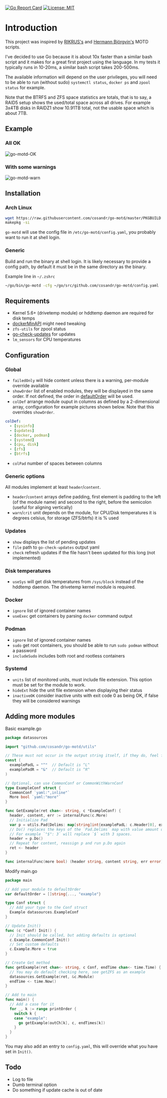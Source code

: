 
[![Go Report Card](https://goreportcard.com/badge/github.com/cosandr/go-motd)](https://goreportcard.com/report/github.com/cosandr/go-motd) [![License: MIT](https://img.shields.io/badge/License-MIT-blue.svg)](https://github.com/cosandr/go-motd/blob/master/LICENSE)

# Introduction

This project was inspired by [RIKRUS's](https://github.com/RIKRUS/MOTD) and [Hermann Björgvin's](https://github.com/HermannBjorgvin/motd) MOTD scripts.

I've decided to use Go because it is about 10x faster than a similar bash script and it makes for a great first project using the language. In my tests it typically runs in 10-20ms, a similar bash script takes 200-500ms.

The available information will depend on the user privileges, you will need to be able to run (without sudo) `systemctl status`, `docker ps` and `zpool status` for example.

Note that the BTRFS and ZFS space statistics are totals, that is to say, a RAID5 setup shows the used/total space across all drives. For example 3x4TB disks in RAIDZ1 show 10.91TB total, not the usable space which is about 7TB.

## Example

### All OK

![go-motd-OK](https://user-images.githubusercontent.com/7095687/71813464-f5215580-3079-11ea-9f70-46f66c2557da.jpg)

### With some warnings

![go-motd-warn](https://user-images.githubusercontent.com/7095687/71813465-f5215580-3079-11ea-809d-05f661614679.jpg)

## Installation

### Arch Linux

```sh
wget https://raw.githubusercontent.com/cosandr/go-motd/master/PKGBUILD
makepkg -si
```

`go-motd` will use the config file in `/etc/go-motd/config.yaml`, you probably want to run it at shell login.

### Generic

Build and run the binary at shell login. It is likely necessary to provide a config path, by default it must be in the same directory as the binary.

Example line in `~/.zshrc`

```sh
~/go/bin/go-motd -cfg ~/go/src/github.com/cosandr/go-motd/config.yaml
```

## Requirements

- Kernel 5.6+ (drivetemp module) or hddtemp daemon are required for disk temps
- [dockerMinAPI](./datasources/docker.go#L15) might need tweaking
- `zfs-utils` for zpool status
- [go-check-updates](https://github.com/cosandr/go-check-updates) for updates
- `lm_sensors` for CPU temperatures

## Configuration

### Global

- `failedOnly` will hide content unless there is a warning, per-module override available
- `showOrder` list of enabled modules, they will be displayed in the same order. If not defined, the order in [defaultOrder](./main.go#L18) will be used.
- `colDef` arrange module ouput in columns as defined by a 2-dimensional array, configuration for example pictures shown below. Note that this overrides `showOrder`.

```yaml
colDef:
  - [sysinfo]
  - [updates]
  - [docker, podman]
  - [systemd]
  - [cpu, disk]
  - [zfs]
  - [btrfs]
```

- `colPad` number of spaces between columns

### Generic options

All modules implement at least `header`/`content`.

- `header`/`content` arrays define padding, first element is padding to the left (of the module name) and second to the right, before the semicolon (useful for aligning vertically)
- `warn`/`crit` unit depends on the module, for CPU/Disk temperatures it is degrees celsius, for storage (ZFS/btrfs) it is % used

### Updates

- `show` displays the list of pending updates
- `file` path to `go-check-updates` output yaml
- `check` refresh updates if the file hasn't been updated for this long (not implemented)

### Disk temperatures

- `useSys` will get disk temperatures from `/sys/block` instead of the hddtemp daemon.
The drivetemp kernel module is required.

### Docker

- `ignore` list of ignored container names
- `useExec` get containers by parsing `docker` command output

### Podman

- `ignore` list of ignored container names
- `sudo` get root containers, you should be able to run `sudo podman` without a password
- `includeSudo` includes both root and rootless containers

### Systemd

- `units` list of monitored units, must include file extension. This option must be set for the module to work.
- `hideExt` hide the unit file extension when displaying their status
- `inactiveOK` consider inactive units with exit code 0 as being OK, if false they will be considered warnings

## Adding more modules

Basic example.go

```go
package datasources

import "github.com/cosandr/go-motd/utils"

// These must not occur in the output string itself, if they do, feel free to use your own constants
const (
  examplePadL = "^"  // Default is ^L^
  examplePadR = "&"  // Default is ^R^
)

// Optional, can use CommonConf or CommonWithWarnConf
type ExampleConf struct {
  CommonConf `yaml:",inline"`
  More bool `yaml:"more"`
}

func GetExample(ret chan<- string, c *ExampleConf) {
  header, content, err := internalFunc(c.More)
  // Initialize Pad
  var p = utils.Pad{Delims: map[string]int{examplePadL: c.Header[0], examplePadR: c.Header[1]}, Content: header}
  // Do() replaces the keys of the `Pad.Delims` map with value amount of spaces
  // For example `"$": 3` will replace `$` with 3 spaces.
  header = p.Do()
  // Repeat for content, reassign p and run p.Do again
  ret <- header
}

func internalFunc(more bool) (header string, content string, err error) {}
```

Modify main.go

```go
package main

// Add your module to defaultOrder
var defaultOrder = []string{..., "example"}

type Conf struct {
  // Add your type to the Conf struct
  Example datasources.ExampleConf
}

// Update Init()
func (c *Conf) Init() {
  // Init should be called, but adding defaults is optional
  c.Example.CommonConf.Init()
  // Set custom defaults
  c.Example.More = true
}

// Create Get method
func getExample(ret chan<- string, c Conf, endTime chan<- time.Time) {
  // You may do default checking here, see getZFS as an example
  datasources.GetExample(ret, &c.Module)
  endTime <- time.Now()
}

// Add to main
func main() {
  // Add a case for it
  for _, k := range printOrder {
    switch k {
    case "example":
      go getExample(outCh[k], c, endTimes[k])
    }
  }
}
```

You may also add an entry to `config.yaml`, this will override what you have set in `Init()`.

## Todo

- Log to file
- Dumb terminal option
- Do something if update cache is out of date
